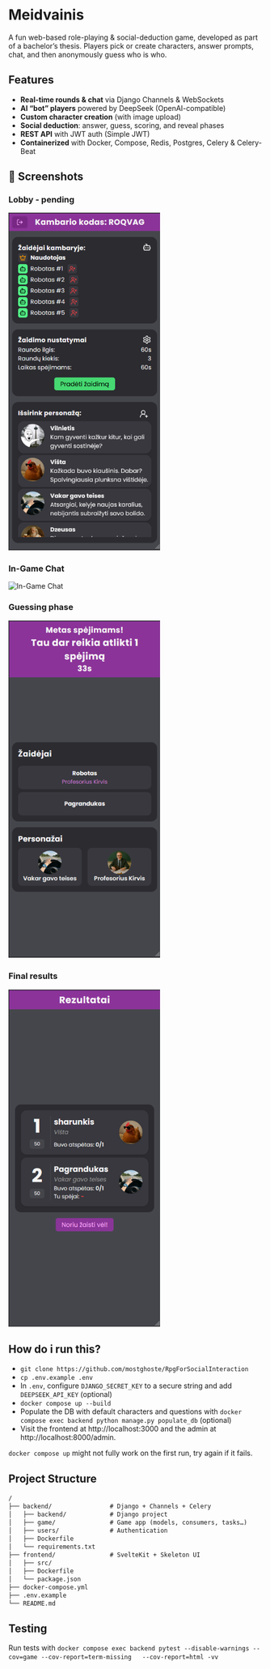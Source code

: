 # Meidvainis
A fun web-based role-playing & social-deduction game, developed as part of a bachelor’s thesis. Players pick or create characters, answer prompts, chat, and then anonymously guess who is who.

## Features

- **Real-time rounds & chat** via Django Channels & WebSockets  
- **AI “bot” players** powered by DeepSeek (OpenAI-compatible)  
- **Custom character creation** (with image upload)  
- **Social deduction**: answer, guess, scoring, and reveal phases  
- **REST API** with JWT auth (Simple JWT)  
- **Containerized** with Docker, Compose, Redis, Postgres, Celery & Celery-Beat 

## 📸 Screenshots
### Lobby - pending
<img src="docs/screenshots/pending.png" alt="Lobby Pending" width="300"/>

### In-Game Chat
<img src="docs/screenshots/in_progress.png.png" alt="In-Game Chat" width="300"/>

### Guessing phase
<img src="docs/screenshots/guessing.png" alt="Guessing phase" width="300"/>

### Final results
<img src="docs/screenshots/results.png" alt="Final results" width="300"/>

## How do i run this?
- `git clone https://github.com/mostghoste/RpgForSocialInteraction`
- `cp .env.example .env`
- In `.env`, configure `DJANGO_SECRET_KEY` to a secure string and add `DEEPSEEK_API_KEY` (optional)
- `docker compose up --build`
- Populate the DB with default characters and questions with `docker compose exec backend python manage.py populate_db` (optional)
- Visit the frontend at http://localhost:3000 and the admin at http://localhost:8000/admin.

`docker compose up` might not fully work on the first run, try again if it fails.

## Project Structure
```
/
├── backend/                # Django + Channels + Celery
│   ├── backend/            # Django project
│   ├── game/               # Game app (models, consumers, tasks…)
│   ├── users/              # Authentication  
│   ├── Dockerfile
│   └── requirements.txt
├── frontend/               # SvelteKit + Skeleton UI
│   ├── src/
│   ├── Dockerfile
│   └── package.json
├── docker-compose.yml
├── .env.example
└── README.md
```

## Testing
Run tests with `docker compose exec backend pytest --disable-warnings --cov=game --cov-report=term-missing   --cov-report=html -vv`